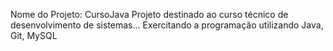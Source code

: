 Nome do Projeto: CursoJava
Projeto destinado ao curso técnico de desenvolvimento de sistemas...
Exercitando a programação utilizando Java, Git, MySQL
